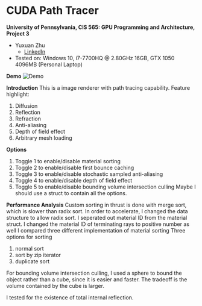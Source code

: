 CUDA Path Tracer
================

**University of Pennsylvania, CIS 565: GPU Programming and Architecture, Project 3**

* Yuxuan Zhu
  * [LinkedIn](https://www.linkedin.com/in/andrewyxzhu/)
* Tested on: Windows 10, i7-7700HQ @ 2.80GHz 16GB, GTX 1050 4096MB (Personal Laptop)

**Demo**
![Demo](images/loadgltf.png)

**Introduction**
This is a image renderer with path tracing capability. 
Feature highlight:
1. Diffusion
2. Reflection
3. Refraction
4. Anti-aliasing
5. Depth of field effect
6. Arbitrary mesh loading

**Options**
1. Toggle 1 to enable/disable material sorting
2. Toggle 2 to enable/disable first bounce caching
3. Toggle 3 to enable/disable stochastic sampled anti-aliasing
4. Toggle 4 to enable/disable depth of field effect
5. Toggle 5 to enable/disable bounding volume intersection culling
Maybe I should use a struct to contain all the options.

**Performance Analysis**
Custom sorting in thrust is done with merge sort, which is slower than radix sort. In order to accelerate, I changed the data
structure to allow radix sort. I seperated out material ID from the material struct. I changed the material ID of terminating rays to
positive number as well
I compared three different implementation of material sorting
Three options for sorting
1. normal sort
2. sort by zip iterator
3. duplicate sort

For bounding volume intersection culling, I used a sphere to bound the object rather than a cube, since it is easier and faster.
The tradeoff is the volume contained by the cube is larger.

I tested for the existence of total internal reflection.




